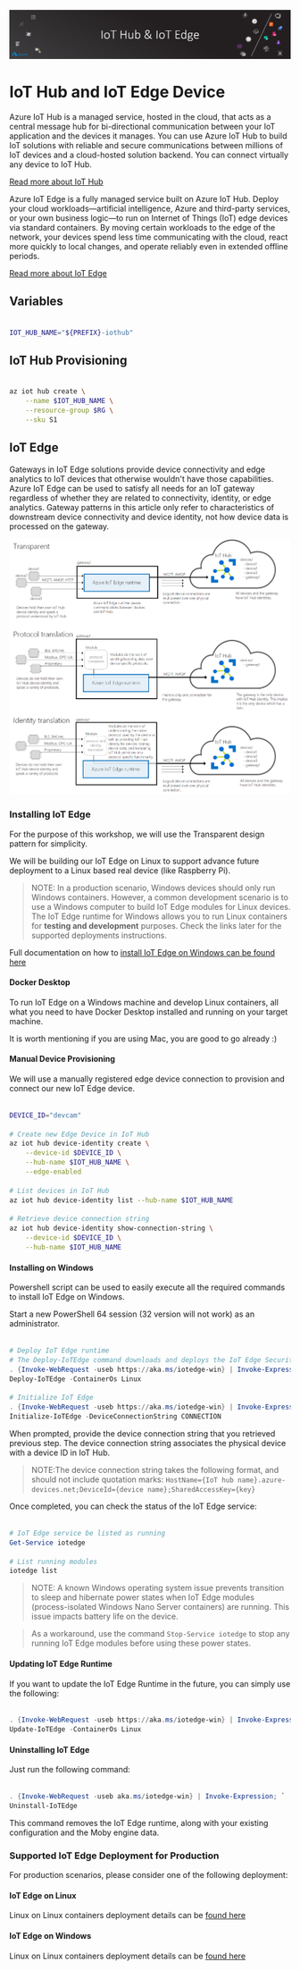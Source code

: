 ![banner](assets/banner.png)

# IoT Hub and IoT Edge Device

Azure IoT Hub is a managed service, hosted in the cloud, that acts as a central message hub for bi-directional 
communication between your IoT application and the devices it manages. You can use Azure IoT Hub to build 
IoT solutions with reliable and secure communications between millions of IoT devices and a cloud-hosted 
solution backend. You can connect virtually any device to IoT Hub.

[Read more about IoT Hub](https://docs.microsoft.com/en-us/azure/iot-hub/about-iot-hub)

Azure IoT Edge is a fully managed service built on Azure IoT Hub. Deploy your cloud workloads—artificial intelligence, Azure and third-party services, or your own business logic—to run on Internet of Things (IoT) edge devices via standard containers. By moving certain workloads to the edge of the network, your devices spend less time communicating with the cloud, react more quickly to local changes, and operate reliably even in extended offline periods.

[Read more about IoT Edge](https://azure.microsoft.com/en-us/services/iot-edge/)

## Variables

```bash

IOT_HUB_NAME="${PREFIX}-iothub"

```

## IoT Hub Provisioning

```bash

az iot hub create \
    --name $IOT_HUB_NAME \
    --resource-group $RG \
    --sku S1

```

## IoT Edge

Gateways in IoT Edge solutions provide device connectivity and edge analytics to IoT devices that otherwise wouldn't have those capabilities. Azure IoT Edge can be used to satisfy all needs for an IoT gateway regardless of whether they are related to connectivity, identity, or edge analytics. Gateway patterns in this article only refer to characteristics of downstream device connectivity and device identity, not how device data is processed on the gateway.

![iot-edge-gateway](assets/edge-as-gateway.png)

### Installing IoT Edge

For the purpose of this workshop, we will use the Transparent design pattern for simplicity.

We will be building our IoT Edge on Linux to support advance future deployment to a Linux based real device (like Raspberry Pi).

>NOTE: In a production scenario, Windows devices should only run Windows containers. However, a common development scenario is to use a Windows computer to build IoT Edge modules for Linux devices. The IoT Edge runtime for Windows allows you to run Linux containers for **testing and development** purposes. Check the links later for the supported deployments instructions.

Full documentation on how to [install IoT Edge on Windows can be found here](https://docs.microsoft.com/en-us/azure/iot-edge/how-to-install-iot-edge-windows-with-linux)

#### Docker Desktop

To run IoT Edge on a Windows machine and develop Linux containers, all what you need to have Docker Desktop installed and running on your target machine.

It is worth mentioning if you are using Mac, you are good to go already :)

#### Manual Device Provisioning

We will use a manually registered edge device connection to provision and connect our new IoT Edge device.

```bash

DEVICE_ID="devcam"

# Create new Edge Device in IoT Hub
az iot hub device-identity create \
    --device-id $DEVICE_ID \
    --hub-name $IOT_HUB_NAME \
    --edge-enabled

# List devices in IoT Hub
az iot hub device-identity list --hub-name $IOT_HUB_NAME

# Retrieve device connection string
az iot hub device-identity show-connection-string \
    --device-id $DEVICE_ID \
    --hub-name $IOT_HUB_NAME

```

#### Installing on Windows

Powershell script can be used to easily execute all the required commands to install IoT Edge on Windows.

Start a new PowerShell 64 session (32 version will not work) as an administrator.

```powershell

# Deploy IoT Edge runtime
# The Deploy-IoTEdge command downloads and deploys the IoT Edge Security Daemon and its dependencies.
. {Invoke-WebRequest -useb https://aka.ms/iotedge-win} | Invoke-Expression; `
Deploy-IoTEdge -ContainerOs Linux

# Initialize IoT Edge
. {Invoke-WebRequest -useb https://aka.ms/iotedge-win} | Invoke-Expression; `
Initialize-IoTEdge -DeviceConnectionString CONNECTION

```

When prompted, provide the device connection string that you retrieved previous step. The device connection string associates the physical device with a device ID in IoT Hub.

>NOTE:The device connection string takes the following format, and should not include quotation marks: ```HostName={IoT hub name}.azure-devices.net;DeviceId={device name};SharedAccessKey={key}```

Once completed, you can check the status of the IoT Edge service:

```powershell

# IoT Edge service be listed as running
Get-Service iotedge

# List running modules
iotedge list

```

>NOTE: A known Windows operating system issue prevents transition to sleep and hibernate power states when IoT Edge modules (process-isolated Windows Nano Server containers) are running. This issue impacts battery life on the device.

> As a workaround, use the command ```Stop-Service iotedge``` to stop any running IoT Edge modules before using these power states.

#### Updating IoT Edge Runtime

If you want to update the IoT Edge Runtime in the future, you can simply use the following:

```powershell

. {Invoke-WebRequest -useb https://aka.ms/iotedge-win} | Invoke-Expression; `
Update-IoTEdge -ContainerOs Linux

```

#### Uninstalling IoT Edge

Just run the following command:

```powershell

. {Invoke-WebRequest -useb aka.ms/iotedge-win} | Invoke-Expression; `
Uninstall-IoTEdge

```

This command removes the IoT Edge runtime, along with your existing configuration and the Moby engine data.

### Supported IoT Edge Deployment for Production

For production scenarios, please consider one of the following deployment:

#### IoT Edge on Linux

Linux on Linux containers deployment details can be [found here](https://docs.microsoft.com/en-us/azure/iot-edge/how-to-install-iot-edge-linux)

#### IoT Edge on Windows

Linux on Linux containers deployment details can be [found here](https://docs.microsoft.com/en-us/azure/iot-edge/how-to-install-iot-edge-windows)